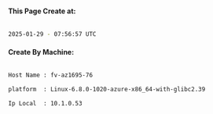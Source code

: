
   
#### This Page Create at:

```bash

2025-01-29 - 07:56:57 UTC

```

#### Create By Machine:

```bash

Host Name : fv-az1695-76

platform  : Linux-6.8.0-1020-azure-x86_64-with-glibc2.39

Ip Local  : 10.1.0.53

```

